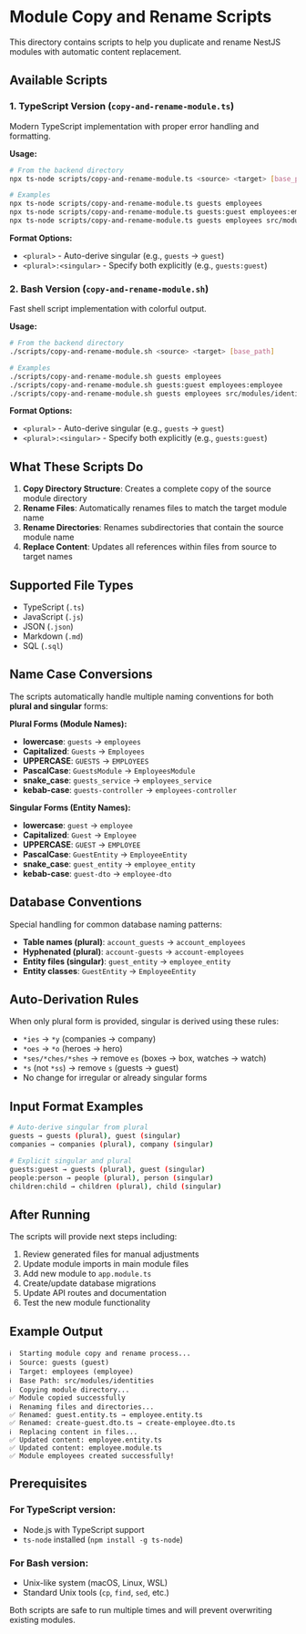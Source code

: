 # Module Copy and Rename Scripts

This directory contains scripts to help you duplicate and rename NestJS modules with automatic content replacement.

## Available Scripts

### 1. TypeScript Version (`copy-and-rename-module.ts`)

Modern TypeScript implementation with proper error handling and formatting.

**Usage:**
```bash
# From the backend directory
npx ts-node scripts/copy-and-rename-module.ts <source> <target> [base_path]

# Examples
npx ts-node scripts/copy-and-rename-module.ts guests employees
npx ts-node scripts/copy-and-rename-module.ts guests:guest employees:employee
npx ts-node scripts/copy-and-rename-module.ts guests employees src/modules/identities
```

**Format Options:**
- `<plural>` - Auto-derive singular (e.g., `guests` → `guest`)
- `<plural>:<singular>` - Specify both explicitly (e.g., `guests:guest`)

### 2. Bash Version (`copy-and-rename-module.sh`)

Fast shell script implementation with colorful output.

**Usage:**
```bash
# From the backend directory
./scripts/copy-and-rename-module.sh <source> <target> [base_path]

# Examples
./scripts/copy-and-rename-module.sh guests employees
./scripts/copy-and-rename-module.sh guests:guest employees:employee
./scripts/copy-and-rename-module.sh guests employees src/modules/identities
```

**Format Options:**
- `<plural>` - Auto-derive singular (e.g., `guests` → `guest`)
- `<plural>:<singular>` - Specify both explicitly (e.g., `guests:guest`)

## What These Scripts Do

1. **Copy Directory Structure**: Creates a complete copy of the source module directory
2. **Rename Files**: Automatically renames files to match the target module name
3. **Rename Directories**: Renames subdirectories that contain the source module name
4. **Replace Content**: Updates all references within files from source to target names

## Supported File Types

- TypeScript (`.ts`)
- JavaScript (`.js`) 
- JSON (`.json`)
- Markdown (`.md`)
- SQL (`.sql`)

## Name Case Conversions

The scripts automatically handle multiple naming conventions for both **plural and singular** forms:

**Plural Forms (Module Names):**
- **lowercase**: `guests` → `employees`
- **Capitalized**: `Guests` → `Employees`
- **UPPERCASE**: `GUESTS` → `EMPLOYEES`
- **PascalCase**: `GuestsModule` → `EmployeesModule`
- **snake_case**: `guests_service` → `employees_service`
- **kebab-case**: `guests-controller` → `employees-controller`

**Singular Forms (Entity Names):**
- **lowercase**: `guest` → `employee`
- **Capitalized**: `Guest` → `Employee`
- **UPPERCASE**: `GUEST` → `EMPLOYEE`
- **PascalCase**: `GuestEntity` → `EmployeeEntity`
- **snake_case**: `guest_entity` → `employee_entity`
- **kebab-case**: `guest-dto` → `employee-dto`

## Database Conventions

Special handling for common database naming patterns:

- **Table names (plural)**: `account_guests` → `account_employees`
- **Hyphenated (plural)**: `account-guests` → `account-employees`
- **Entity files (singular)**: `guest_entity` → `employee_entity`
- **Entity classes**: `GuestEntity` → `EmployeeEntity`

## Auto-Derivation Rules

When only plural form is provided, singular is derived using these rules:

- `*ies` → `*y` (companies → company)
- `*oes` → `*o` (heroes → hero)  
- `*ses/*ches/*shes` → remove `es` (boxes → box, watches → watch)
- `*s` (not `*ss`) → remove `s` (guests → guest)
- No change for irregular or already singular forms

## Input Format Examples

```bash
# Auto-derive singular from plural
guests → guests (plural), guest (singular)
companies → companies (plural), company (singular)

# Explicit singular and plural
guests:guest → guests (plural), guest (singular)
people:person → people (plural), person (singular)
children:child → children (plural), child (singular)
```

## After Running

The scripts will provide next steps including:

1. Review generated files for manual adjustments
2. Update module imports in main module files
3. Add new module to `app.module.ts`
4. Create/update database migrations
5. Update API routes and documentation
6. Test the new module functionality

## Example Output

```
ℹ️  Starting module copy and rename process...
ℹ️  Source: guests (guest)
ℹ️  Target: employees (employee)
ℹ️  Base Path: src/modules/identities
ℹ️  Copying module directory...
✅ Module copied successfully
ℹ️  Renaming files and directories...
✅ Renamed: guest.entity.ts → employee.entity.ts
✅ Renamed: create-guest.dto.ts → create-employee.dto.ts
ℹ️  Replacing content in files...
✅ Updated content: employee.entity.ts
✅ Updated content: employee.module.ts
✅ Module employees created successfully!
```

## Prerequisites

### For TypeScript version:
- Node.js with TypeScript support
- `ts-node` installed (`npm install -g ts-node`)

### For Bash version:
- Unix-like system (macOS, Linux, WSL)
- Standard Unix tools (`cp`, `find`, `sed`, etc.)

Both scripts are safe to run multiple times and will prevent overwriting existing modules.